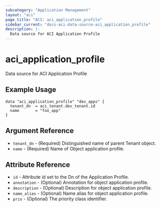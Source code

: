 ```yaml
---
subcategory: "Application Management"
layout: "aci"
page_title: "ACI: aci_application_profile"
sidebar_current: "docs-aci-data-source-aci_application_profile"
description: |-
  Data source for ACI Application Profile
---
```


# aci_application_profile

Data source for ACI Application Profile

## Example Usage

```hcl
data "aci_application_profile" "dev_apps" {
  tenant_dn  = aci_tenant.dev_tenant.id
  name       = "foo_app"
}
```

## Argument Reference

- `tenant_dn` - (Required) Distinguished name of parent Tenant object.
- `name` - (Required) Name of Object application profile.

## Attribute Reference

- `id` - Attribute id set to the Dn of the Application Profile.
- `annotation` - (Optional) Annotation for object application profile.
- `description` - (Optional) Description for object application profile.
- `name_alias` - (Optional) Name alias for object application profile.
- `prio` - (Optional) The priority class identifier.
